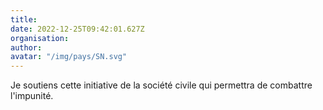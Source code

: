```yaml
---
title: 
date: 2022-12-25T09:42:01.627Z
organisation: 
author: 
avatar: "/img/pays/SN.svg"
---
```


Je soutiens cette initiative de la société civile qui permettra de combattre l'impunité.